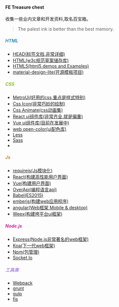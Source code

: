 #### FE Treasure chest
收集一些业内文章和开发资料,取名百宝箱。
> The palest ink is better than the best memory.

<h5><font style="color: #3c8fb7">HTML</font></h5>
<ul>
    <li><a href="https://github.com/joshbuchea/HEAD">HEAD(<head>标签文档,非常详细)</a></li>
    <li><a href="https://github.com/w3c/html">HTML(w3c规范草案储存库)</a></li>
    <li><a href="https://github.com/remy/html5demos">HTML5(html5 demos and Examples)</a></li>
    <li><a href="https://github.com/google/material-design-lite">material-design-lite(开源模板项目)</a></li>
</ul>
<h5><font style="color: #88bd32">CSS</font></h5>
<ul>
    <li><a href="http://metroui.org.ua/">MetroUi(好用的css,重点是样式特别)</a></li>
    <li><a href="http://cssicon.space/#/">Css Icon(非常巧妙的绘制)</a></li>
    <li><a href="https://github.com/daneden/animate.css">Css Animate(css动画集)</a></li>
    <li><a href="https://github.com/ant-design/ant-design">React ui组件库(非常齐全,就是偏重)</a></li>
    <li><a href="https://marcosmoura.github.io/vue-material/#/">Vue ui组件库(目前在发展中)</a></li>
    <li><a href="https://github.com/yeun/open-color">web open-color(ui配色库)</a></li>
    <li><a href="http://www.lesscss.net/">Less</a></li>
    <li><a href="http://sass-lang.com/">Sass</a><li>
</ul>
<h5><font style="color: #ce8730">Js</font></h5>
<ul>
    <li><a href="https://github.com/requirejs/requirejs">requirejs(Js模块化)</a></li>
    <li><a href="https://facebook.github.io/react/">React(构建高性能用户界面)</a></li>
    <li><a href="http://vuejs.org/">Vue(构建用户界面)</a></li>
    <li><a href="http://overapi.com/">OverApi(编程语言api)</a></li>
    <li><a href="https://babeljs.io/">Babel(ES2015)</a></li>
    <li><a href="http://emberjs.com/">emberjs(构建web应用程序)</a></li>
    <li><a href="https://angularjs.org/">angular(Web框架 Mobile & desktop)</a></li>
    <li><a href="http://alibaba.github.io/weex/">Weex(构建垮平台ui框架)</a></li>
</ul>
<h5><font style="color: #c5299c">Node.js</font></h5>
<ul>
    <li><a href="http://www.expressjs.com">Express(Node.js非常著名的web框架)</a></li>
    <li><a href="http://koajs.com/">Koa(下一代web框架)</a></li>
    <li><a href="https://www.npmjs.org/">Npm(包管理)</a></li>
    <li><a href="http://socket.io/">Socket Io</a></li>
</ul>
<h5><font style="color: #ac87df">工具类</font></h5>
<ul>
    <li><a href="http://webpack.github.io/">Webpack</a></li>
    <li><a href="http://gruntjs.com/">grunt</a></li>
    <li><a href="http://gulpjs.com/">gulp</a></li>
    <li><a href="http://fis.baidu.com/">fis</a></li>
</ul>
